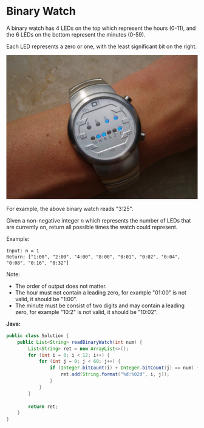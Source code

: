 # Binary Watch

A binary watch has 4 LEDs on the top which represent the hours (0-11), and the 6 LEDs on the bottom represent the minutes (0-59).

Each LED represents a zero or one, with the least significant bit on the right.

![](BinaryWatch.jpg)

For example, the above binary watch reads "3:25".

Given a non-negative integer n which represents the number of LEDs that are currently on, return all possible times the watch could represent.

Example:

    Input: n = 1
    Return: ["1:00", "2:00", "4:00", "8:00", "0:01", "0:02", "0:04", "0:08", "0:16", "0:32"]

Note:

  - The order of output does not matter.
  - The hour must not contain a leading zero, for example "01:00" is not valid, it should be "1:00".
  - The minute must be consist of two digits and may contain a leading zero, for example "10:2" is not valid, it should be "10:02".

**Java:**
```java
public class Solution {
    public List<String> readBinaryWatch(int num) {
        List<String> ret = new ArrayList<>();
        for (int i = 0; i < 12; i++) {
            for (int j = 0; j < 60; j++) {
                if (Integer.bitCount(i) + Integer.bitCount(j) == num) {
                    ret.add(String.format("%d:%02d", i, j));
                }
            }
        }

        return ret;
    }
}
```
